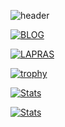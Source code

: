 ![header](https://pbs.twimg.com/profile_banners/1080171052595011585/1594366060/1500x500)

[![BLOG](https://img.shields.io/badge/BLOG-yopinoji.com-008080)](https://yopinoji.com/)
<!-- [![TWITTER](https://img.shields.io/badge/Twitter-@yopinoji-1DA1F2)](https://twitter.com/yopinoji)  -->
[![LAPRAS](https://img.shields.io/badge/LAPRAS-Portfolio-003089)](https://lapras.com/public/DH44BT7)

[![trophy](https://github-profile-trophy.vercel.app/?username=yopinoji&theme=gruvbox)](https://github.com/ryo-ma/github-profile-trophy)

[![Stats](https://github-readme-stats.vercel.app/api?username=YopiNoji&theme=gruvbox&show_icons=true&count_private=true&hide=stars&hide_border=true)](https://github.com/anuraghazra/github-readme-stats)

[![Stats](https://github-readme-stats.vercel.app/api/top-langs/?username=yopinoji&theme=gruvbox&hide_border=true)](https://github.com/anuraghazra/github-readme-stats)
